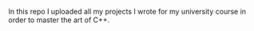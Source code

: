 In this repo I uploaded all my projects I wrote for my university course in order to master the art of C++.
